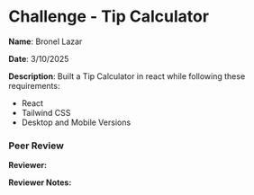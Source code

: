 #   Challenge - Tip Calculator

**Name**: Bronel Lazar

**Date**: 3/10/2025

**Description**: Built a Tip Calculator in react while following these requirements:

- React
- Tailwind CSS
- Desktop and Mobile Versions


### Peer Review


**Reviewer:** 
 

**Reviewer Notes:** 
 